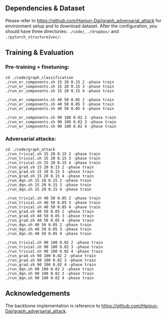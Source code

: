 ## Dependencies & Dataset

Please refer to https://github.com/Hanjun-Dai/graph_adversarial_attack for environment setup and to download dataset.
After the configuration, you should have three directories: ```./code/```, ```./dropbox/``` and ```./pytorch_structure2vec/```.

## Training & Evaluation
### Pre-training + finetuning: ###
```
cd ./code/graph_classification
./run_er_components.sh 15 20 0.15 2 -phase train
./run_er_components.sh 15 20 0.15 3 -phase train
./run_er_components.sh 15 20 0.15 4 -phase train

./run_er_components.sh 40 50 0.05 2 -phase train
./run_er_components.sh 40 50 0.05 3 -phase train
./run_er_components.sh 40 50 0.05 4 -phase train

./run_er_components.sh 90 100 0.02 2 -phase train
./run_er_components.sh 90 100 0.02 3 -phase train
./run_er_components.sh 90 100 0.02 4 -phase train
```

### Adversarial attacks: ###
```
cd ./code/graph_attack
./run_trivial.sh 15 20 0.15 2 -phase train
./run_trivial.sh 15 20 0.15 3 -phase train
./run_trivial.sh 15 20 0.15 4 -phase train
./run_grad.sh 15 20 0.15 2 -phase train
./run_grad.sh 15 20 0.15 3 -phase train
./run_grad.sh 15 20 0.15 4 -phase train
./run_dqn.sh 15 20 0.15 2 -phase train
./run_dqn.sh 15 20 0.15 3 -phase train
./run_dqn.sh 15 20 0.15 4 -phase train

./run_trivial.sh 40 50 0.05 2 -phase train
./run_trivial.sh 40 50 0.05 3 -phase train
./run_trivial.sh 40 50 0.05 4 -phase train
./run_grad.sh 40 50 0.05 2 -phase train
./run_grad.sh 40 50 0.05 3 -phase train
./run_grad.sh 40 50 0.05 4 -phase train
./run_dqn.sh 40 50 0.05 2 -phase train
./run_dqn.sh 40 50 0.05 3 -phase train
./run_dqn.sh 40 50 0.05 4 -phase train

./run_trivial.sh 90 100 0.02 2 -phase train
./run_trivial.sh 90 100 0.02 3 -phase train
./run_trivial.sh 90 100 0.02 4 -phase train
./run_grad.sh 90 100 0.02 2 -phase train
./run_grad.sh 90 100 0.02 3 -phase train
./run_grad.sh 90 100 0.02 4 -phase train
./run_dqn.sh 90 100 0.02 2 -phase train
./run_dqn.sh 90 100 0.02 3 -phase train
./run_dqn.sh 90 100 0.02 4 -phase train
```

## Acknowledgements

The backbone implementation is reference to https://github.com/Hanjun-Dai/graph_adversarial_attack.

